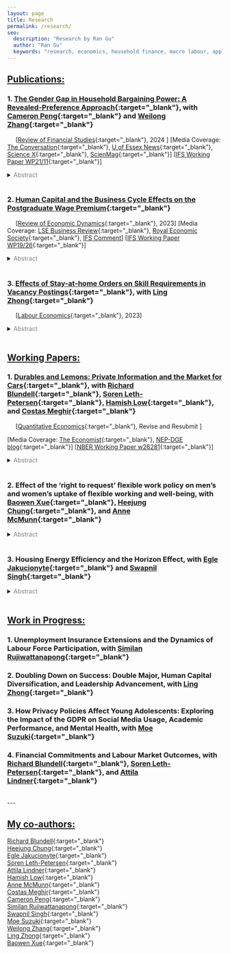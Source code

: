 ```yaml
---
layout: page
title: Research
permalink: /research/
seo:
  description: "Research by Ran Gu"
  author: "Ran Gu"
  keywords: "research, economics, household finance, macro labour, applied microeconomics"
---
```



## <ins>Publications:</ins>

### 1. [The Gender Gap in Household Bargaining Power: A Revealed-Preference Approach](https://doi.org/10.1093/rfs/hhae039){:target="_blank"}, with [Cameron Peng](https://sites.google.com/site/cameronpengresearch/){:target="_blank"} and [Weilong Zhang](https://www.weilongzhang.com/){:target="_blank"}

&nbsp;&nbsp;&nbsp;&nbsp;
\[[Review of Financial Studies](https://doi.org/10.1093/rfs/hhae039){:target="_blank"}, 2024 \] 
\[Media Coverage: [The Conversation](https://theconversation.com/who-really-holds-the-purse-strings-why-it-matters-which-partner-decides-where-the-money-goes-241089){:target="_blank"}, [U of Essex News](https://www.essex.ac.uk/news/2024/08/28/husbands-still-dominate-investment-decisions){:target="_blank"}, [Science X](https://phys.org/news/2024-08-husbands-dominate-investment-decisions-reveals.html){:target="_blank"}, [ScienMag](https://scienmag.com/husbands-still-dominate-investment-decisions){:target="_blank"}\] 
\[[IFS Working Paper WP21/11](https://www.ifs.org.uk/publications/15437){:target="_blank"}\]

<details>
  <summary><font color="grey">Abstract</font></summary>

  When members of the same household have different risk preferences, whose preference matters more for investment decisions and why? We propose an intrahousehold model that aggregates individual preferences at the household level as a result of bargaining. We structurally estimate the model, analyze the determinants of bargaining power, and find a significant gender gap. Gender differences in individual characteristics, as well as gender effects, partially explain the gap. These patterns hold broadly across Australia, Germany, and the United States. We further link the distribution of bargaining power to households’ perceived gender norms in a cross-sectional analysis.
</details>

<!--
  * The previous title of this paper is "The Gender Gap in Household Bargaining Power: A Portfolio-Choice Approach"
-->

<br/>

### 2. [Human Capital and the Business Cycle Effects on the Postgraduate Wage Premium](https://drive.google.com/file/d/1kEHk50aoLmnih1MOqjOn6EMTmjZNxwVj/view?usp=drive_link){:target="_blank"}

&nbsp;&nbsp;&nbsp;&nbsp;
\[[Review of Economic Dynamics](https://doi.org/10.1016/j.red.2022.07.001){:target="_blank"}, 2023\] 
\[Media Coverage: [LSE Business Review](http://blogs.lse.ac.uk/businessreview/2018/06/13/a-postgraduate-degree-protects-you-against-the-business-cycle/){:target="_blank"}, [Royal Economic Society](http://www.res.org.uk/details/mediabrief/10938521/A-POSTGRADUATE-DEGREE-PROTECTS-YOU-AGAINST-THE-BUSINESS-CYCLE-US-evidence.html){:target="_blank"}, [IFS Comment](https://doi.org/10.1920/co.ifs.2024.0093)\] 
\[[IFS Working Paper WP19/26](https://www.ifs.org.uk/publications/14515){:target="_blank"}\]

<details>
  <summary><font color="grey">Abstract</font></summary>

  Postgraduate degree holders experience lower cyclical variation in real wages than those with undergraduate degrees. Moreover, postgraduate jobs require more specific human capital and take longer to adapt to. Using an equilibrium search model with dynamic incentive contracts, this paper attributes the cyclicality of the postgraduate-undergraduate wage gap to the differences in specific capital. Greater specific capital leads to lower mobility, thereby improving risk-sharing between workers and firms. The estimates of the model reveal that specific capital can explain the differences both in labour turnover and in real wage cyclicality between education groups.
</details>

<!--
  * The previous title of this paper is "Specific Capital, Firm Insurance, and the Dynamics of the Postgraduate Wage Premium"
-->

<br/>

    
### 3. [Effects of Stay-at-home Orders on Skill Requirements in Vacancy Postings](https://doi.org/10.1016/j.labeco.2023.102342){:target="_blank"}, with [Ling Zhong](https://www.ling-zhong.com/){:target="_blank"}
&nbsp;&nbsp;&nbsp;&nbsp;
\[[Labour Economics](https://doi.org/10.1016/j.labeco.2023.102342){:target="_blank"}, 2023\]

<details>
  <summary><font color="grey">Abstract</font></summary>

  The COVID-19 pandemic and containment policies have had profound economic impacts on the labor market. Stay-at-home orders (SAHOs) implemented across most of the United States changed the way of people worked. In this paper, we quantify the effect of SAHO durations on skill demands to study how firms adjust labor demand within occupation. We use skill requirement information from the 2018 to 2021 online job vacancy posting data from Burning Glass Technologies, exploit the spatial variations in the SAHO duration, and use instrumental variables to correct for the endogeneity in the policy duration related to local social and economic factors. We find that policy durations have persistent impacts on the labor demand after restrictions are lifted. Longer SAHOs motivate management style transformation from people-oriented to operation-oriented by requiring more of operational and administrative skills and less of personality and people management skills to carry out standard workflows. SAHOs also change the focus of interpersonal skill demands from specific customer services to general communication such as social and writing skills. SAHOs more thoroughly affect occupations with partial work-from-home capacity. The evidence suggests SAHOs change management structure and communication in firms.
</details>

<br/>


<!-- 
## <ins>Revise & Resubmit:</ins>
-->

## <ins>Working Papers:</ins>


### 1. [Durables and Lemons: Private Information and the Market for Cars](https://drive.google.com/file/d/1ItkzDeBgWGnMsq7_wxBZijprltMUjvlX/view?usp=drive_link){:target="_blank"}, with [Richard Blundell](https://www.ucl.ac.uk/~uctp39a/){:target="_blank"}, [Soren Leth-Petersen](https://sites.google.com/view/sorenleth){:target="_blank"}, [Hamish Low](https://sites.google.com/site/hamishlowecon/){:target="_blank"}, and [Costas Meghir](https://sites.google.com/yale.edu/costasmeghir/home){:target="_blank"}

&nbsp;&nbsp;&nbsp;&nbsp;
\[[Quantitative Economics](https://drive.google.com/file/d/1ItkzDeBgWGnMsq7_wxBZijprltMUjvlX/view?usp=drive_link){:target="_blank"}, Revise and Resubmit \] 

\[Media Coverage: [The Economist](https://www.economist.com/finance-and-economics/2019/09/26/can-you-buy-a-good-second-hand-car){:target="_blank"}, [NEP-DGE blog](https://nepdge.wordpress.com/2019/10/03/durables-and-lemons-private-information-and-the-market-for-cars/#respond){:target="_blank"}\]
\[[NBER Working Paper w26281](https://www.nber.org/papers/w26281){:target="_blank"}\]

<details>
  <summary><font color="grey">Abstract</font></summary>

  We examine the aggregate implications and distributional consequences of asymmetric information in durable goods markets, with a focus on the car market. Private information introduces a lemons penalty, a wedge between the sale price and the average car value in the population, consequently reducing turnover. We estimate an equilibrium model of car ownership with private information using Danish linked registry data on car ownership, income, and wealth. In the first year of ownership, we estimate the lemons penalty is 12% of the price. The penalty declines sharply with the length of ownership. The penalty reduces the self-insurance value of cars and leads to a large reduction in transaction volumes and the rate of turnover of cars. The market does not collapse: income shocks induce individuals to sell their cars, even if they are of good quality, and this helps mitigate the lemons problem. The size of the lemons penalty declines when income uncertainty in the economy increases and when the credit limit decreases.
</details>

<br/>

### 2. Effect of the ‘right to request’ flexible work policy on men’s and women’s uptake of flexible working and well-being, with [Baowen Xue](https://profiles.ucl.ac.uk/36824-baowen-xue/){:target="_blank"}, [Heejung Chung](https://www.kcl.ac.uk/people/heejung-chung/){:target="_blank"}, and [Anne McMunn](https://profiles.ucl.ac.uk/11074-anne-mcmunn/){:target="_blank"}

<details>
  <summary><font color="grey">Abstract</font></summary>

  This paper investigates the impact of the UK's 2014 "right to request" flexible working policy on the uptake of flexible working arrangements and the resulting effects on employee health and well-being. We use a doubly robust difference-in-differences (DiD) method, comparing the outcomes of employees who became eligible for flexible working after the 2014 policy reform with those who were already eligible. The key findings reveal that the 2014 policy reform increased women's uptake of reduced-hours arrangements but did not have the same effect on men. The reform also led to a reduction in women's psychological distress and improved life satisfaction for both men and women. The study concludes that while flexible working arrangements can benefit both men and women in terms of improved well-being, gender-neutral policies may inadvertently exacerbate gender inequalities in labour force participation, possibly due to persistent traditional gender norms and expectations. 
</details>

<br/>

### 3. Housing Energy Efficiency and the Horizon Effect, with [Egle Jakucionyte](https://sites.google.com/site/eglejakucionyte/){:target="_blank"} and [Swapnil Singh](https://sites.google.com/site/eswapnilsingh/){:target="_blank"}

<details>
  <summary><font color="grey">Abstract</font></summary>

  This paper examines how the investment horizon effect influences energy-efficiency investments, showing that older individuals have lower incentives to invest in energy efficiency. Using detailed microdata from England, we document that properties occupied by older households are systematically more energy inefficient. We develop a two-period model where households make energy-efficiency investment decisions under mortality risk, generating predictions about both individual and neighborhood-level investment patterns. Testing these predictions using historical instruments for neighborhood age structure, we find that a one-year increase in neighborhood mean age causes a 0.7 percentage point increase in energy inefficiency. 
</details>

<br/>


## <ins>Work in Progress:</ins>

### 1. Unemployment Insurance Extensions and the Dynamics of Labour Force Participation, with [Similan Rujiwattanapong](https://sites.google.com/site/wsrujiwattanapong/){:target="_blank"}

### 2. Doubling Down on Success: Double Major, Human Capital Diversification, and Leadership Advancement,  with [Ling Zhong](https://www.ling-zhong.com/){:target="_blank"}

### 3. How Privacy Policies Affect Young Adolescents: Exploring the Impact of the GDPR on Social Media Usage, Academic Performance, and Mental Health,  with [Moe Suzuki](https://www.essex.ac.uk/people/SUZUK60709/moe-suzuki){:target="_blank"}

### 4. Financial Commitments and Labour Market Outcomes, with [Richard Blundell](https://www.ucl.ac.uk/~uctp39a/){:target="_blank"}, [Soren Leth-Petersen](https://sites.google.com/view/sorenleth){:target="_blank"}, and [Attila Lindner](https://sites.google.com/site/attilalindner/){:target="_blank"}

<br/>
---

## <ins>My co-authors:</ins>
[Richard Blundell](https://www.ucl.ac.uk/~uctp39a/){:target="_blank"}  
[Heejung Chung](https://www.kcl.ac.uk/people/heejung-chung/){:target="_blank"}  
[Egle Jakucionyte](https://sites.google.com/site/eglejakucionyte/){:target="_blank"}  
[Soren Leth-Petersen](https://sites.google.com/view/sorenleth){:target="_blank"}  
[Attila Lindner](https://sites.google.com/site/attilalindner/){:target="_blank"}  
[Hamish Low](https://sites.google.com/site/hamishlowecon/){:target="_blank"}  
[Anne McMunn](https://profiles.ucl.ac.uk/11074-anne-mcmunn/){:target="_blank"}  
[Costas Meghir](https://sites.google.com/yale.edu/costasmeghir/home){:target="_blank"}  
[Cameron Peng](https://sites.google.com/site/cameronpengresearch/){:target="_blank"}  
[Similan Rujiwattanapong](https://sites.google.com/site/wsrujiwattanapong/){:target="_blank"}  
[Swapnil Singh](https://sites.google.com/site/eswapnilsingh/){:target="_blank"}  
[Moe Suzuki](https://www.essex.ac.uk/people/SUZUK60709/moe-suzuki){:target="_blank"}  
[Weilong Zhang](https://www.weilongzhang.com/){:target="_blank"}  
[Ling Zhong](https://www.ling-zhong.com/){:target="_blank"}  
[Baowen Xue](https://profiles.ucl.ac.uk/36824-baowen-xue/){:target="_blank"}  
